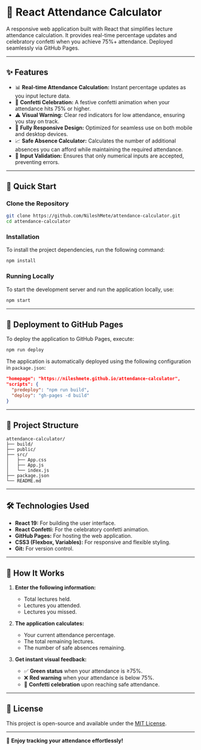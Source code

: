 # 🎯 React Attendance Calculator

A responsive web application built with React that simplifies lecture attendance calculation. It provides real-time percentage updates and celebratory confetti when you achieve 75%+ attendance. Deployed seamlessly via GitHub Pages.

---

## ✨ Features

- 📊 **Real-time Attendance Calculation:** Instant percentage updates as you input lecture data.
- 🎉 **Confetti Celebration:** A festive confetti animation when your attendance hits 75% or higher.
- ⚠️ **Visual Warning:** Clear red indicators for low attendance, ensuring you stay on track.
- 📱 **Fully Responsive Design:** Optimized for seamless use on both mobile and desktop devices.
- 📈 **Safe Absence Calculator:** Calculates the number of additional absences you can afford while maintaining the required attendance.
- 🔢 **Input Validation:** Ensures that only numerical inputs are accepted, preventing errors.

---

## 🚀 Quick Start

### Clone the Repository

```bash
git clone https://github.com/NileshMete/attendance-calculator.git
cd attendance-calculator
```

### Installation

To install the project dependencies, run the following command:

```bash
npm install
```

### Running Locally

To start the development server and run the application locally, use:

```bash
npm start
```

---

## 🚀 Deployment to GitHub Pages

To deploy the application to GitHub Pages, execute:

```bash
npm run deploy
```

The application is automatically deployed using the following configuration in `package.json`:

```json
"homepage": "https://nileshmete.github.io/attendance-calculator",
"scripts": {
  "predeploy": "npm run build",
  "deploy": "gh-pages -d build"
}
```

---

## 📂 Project Structure

```
attendance-calculator/
├── build/
├── public/
├── src/
│   ├── App.css
│   ├── App.js
│   └── index.js
├── package.json
└── README.md
```

---

## 🛠 Technologies Used

- **React 19:** For building the user interface.
- **React Confetti:** For the celebratory confetti animation.
- **GitHub Pages:** For hosting the web application.
- **CSS3 (Flexbox, Variables):** For responsive and flexible styling.
- **Git:** For version control.

---

## 📌 How It Works

1. **Enter the following information:**
   - Total lectures held.
   - Lectures you attended.
   - Lectures you missed.

2. **The application calculates:**
   - Your current attendance percentage.
   - The total remaining lectures.
   - The number of safe absences remaining.

3. **Get instant visual feedback:**
   - ✅ **Green status** when your attendance is ≥75%.
   - ❌ **Red warning** when your attendance is below 75%.
   - 🎉 **Confetti celebration** upon reaching safe attendance.

---

## 📢 License

This project is open-source and available under the [MIT License](LICENSE).

---

🌟 **Enjoy tracking your attendance effortlessly!**

